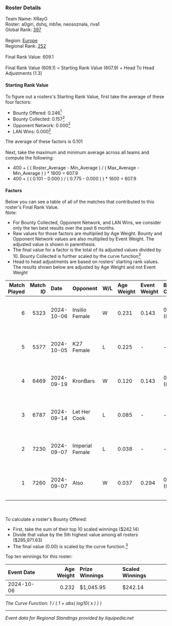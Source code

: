 ### Roster Details<br />
Team Name: XRayG<br />
Roster: a0giri, dshq, mb1w, neosoznala, riva1<br />
Global Rank: [397](../../standings_global_2025_02_28.md)<br />
<br />
Region: [Europe]( ../../standings_europe_2025_02_28.md)<br />
Regional Rank: [252]( ../../standings_europe_2025_02_28.md)<br />
<br />
Final Rank Value:  609.1<br />
<br />
Final Rank Value (609.1) = Starting Rank Value (607.9) + Head To Head Adjustments (1.3)<br />

#### Starting Rank Value<br />
To figure out a rosters's Starting Rank Value, first take the average of these four factors:<br />
- Bounty Offered: 0.246[<sup>1</sup>](#table2)
- Bounty Collected: 0.157[<sup>2</sup>](#table1)
- Opponent Network: 0.000[<sup>2</sup>](#table1)
- LAN Wins: 0.000[<sup>2</sup>](#table1)

The average of these factors is 0.101<br />
<br />
Next, take the maximum and minimum average across all teams and compute the following:<br />
- 400 + ( ( Roster_Average - Min_Average ) / ( Max_Average - Min_Average ) ) * 1600 = 607.9
- 400 + ( ( 0.101 - 0.000 ) / ( 0.775 - 0.000 ) ) * 1600 = 607.9


#### Factors<br />
Below you can see a table of all of the matches that contributed to this roster's Final Rank Value.<br />
Note:<br />

- For Bounty Collected, Opponent Network, and LAN Wins, we consider only the ten best results over the past 6 months.
- Raw values for those factors are multiplied by Age Weight. Bounty and Opponent Network values are also multiplied by Event Weight. The adjusted value is shown in parenthesis.
- The final value for a factor is the total of its adjusted values divided by 10. Bounty Collected is further scaled by the curve function[<sup>3</sup>](#curveFunction)
- Head to head adjustments are based on rosters' starting rank values. The results shown below are adjusted by Age Weight and not Event Weight
<span id="table1"></span><br />


| Match Played | Match ID | Date       | Opponent        | W/L | Age Weight | Event Weight | Bounty Collected | Opponent Network | LAN Wins  | H2H Adj. | Roster                                  |
| -: | -: | :- | :- | :- | :- | :- | :- | :- | :- | -: | :- |
|            6 |     5323 | 2024-10-06 | Insilio Female  | W   | 0.231      | 0.143        | 0.000 (0.000)    | 0.008 (0.000)    | 0 (0.000) |     3.50 | a0giri, dshq, mb1w, neosoznala, riva1   |
|            5 |     5377 | 2024-10-05 | K27 Female      | L   | 0.225      | -            | -                | -                | -         |    -2.53 | a0giri, dshq, mb1w, neosoznala, riva1   |
|            4 |     6469 | 2024-09-19 | KronBars        | W   | 0.120      | 0.143        | 0.000 (0.000)    | 0.000 (0.000)    | 0 (0.000) |     0.90 | a0giri, dshq, mb1w, neosoznala, riva1   |
|            3 |     6787 | 2024-09-14 | Let Her Cook    | L   | 0.085      | -            | -                | -                | -         |    -1.19 | a0giri, dshq, neosoznala, riva1, Stormy |
|            2 |     7230 | 2024-09-07 | Imperial Female | L   | 0.038      | -            | -                | -                | -         |    -0.07 | a0giri, dshq, neosoznala, riva1, Stormy |
|            1 |     7260 | 2024-09-07 | Also            | W   | 0.037      | 0.294        | 0.003 (0.000)    | 0.211 (0.002)    | 0 (0.000) |     0.65 | a0giri, dshq, neosoznala, riva1, Stormy |

<br />
<span id="table2"></span><br />
To calculate a roster's Bounty Offered:<br />

- First, take the sum of their top 10 scaled winnings ($242.14)
- Divide that value by the 5th highest value among all rosters ($285,971.63)
- The final value (0.00) is scaled by the curve function.[<sup>3</sup>](#curveFunction)

Top ten winnings for this roster:<br />

| Event Date | Age Weight | Prize Winnings | Scaled Winnings |
| :- | -: | :- | :- |
| 2024-10-06 |      0.232 | $1,045.95      | $242.14         |


<span id="curveFunction"></span>_The Curve Function: 1 / ( 1 + abs( log10( x ) ) )_<br />

---
_Event data for Regional Standings provided by liquipedia.net_<br />
